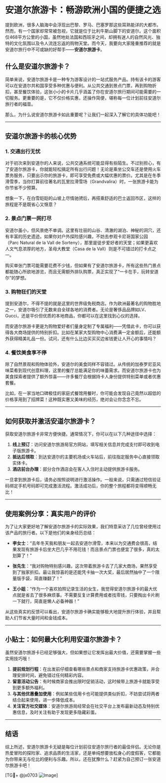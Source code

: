 # 安道尔旅游卡：畅游欧洲小国的便捷之选

提到欧洲，很多人脑海中会浮现出巴黎、罗马、巴塞罗那这些耳熟能详的大都市。然而，有一个国家却常常被忽视，它就是位于比利牛斯山脚下的安道尔。这个面积仅468平方公里的小国，虽然地处法国和西班牙之间，却拥有迷人的自然风光、独特的文化氛围以及令人流连忘返的购物天堂。而今天，我要向大家隆重推荐的就是安道尔旅行中不可或缺的好帮手——**安道尔旅游卡**。

## 什么是安道尔旅游卡？

简单来说，安道尔旅游卡是一种专为游客设计的一站式服务产品。持有该卡的游客可以在安道尔共和国享受多种优惠与便利。从公共交通到景点门票，再到购物折扣，甚至餐饮体验，这张小小的卡片几乎涵盖了你在安道尔旅行期间可能需要的一切服务。更重要的是，它不仅价格实惠，还操作简便，堪称每一位计划前往安道尔旅行者的福音。

那么，为什么说安道尔旅游卡如此重要呢？让我们一起深入了解它的具体功能吧！

---

## 安道尔旅游卡的核心优势

### 1. **交通出行无忧**
对于初次来到安道尔的人来说，公共交通系统可能显得有些陌生。不过别担心，有了安道尔旅游卡，你就能轻松搞定所有出行问题！无论是乘坐公交车还是使用火车票务服务，只要出示你的旅游卡，即可享受免费或大幅优惠的票价。尤其是在冬季滑雪季，当你打算前往著名的瓦里拉滑雪场（Grandvalira）时，一张旅游卡能为你节省不少预算。

想象一下，在白雪皑皑的山坡上尽情驰骋后，再搭乘舒适的巴士返回市区，这样的旅程是不是既省心又惬意？

### 2. **景点门票一网打尽**
安道尔虽小，但风景绝不单调。这里有壮丽的山谷、清澈的湖泊、神秘的洞穴，还有丰富的历史遗迹。如果你对户外探险感兴趣，不妨去参观卡尼哥国家公园（Parc Natural de la Vall de Sorteny），那里是徒步爱好者的天堂；如果更喜欢人文气息浓厚的地方，圣母大教堂（Casa de la Vall）则是不可错过的打卡点之一。

购买单张门票可能需要花费不少钱，但如果有了安道尔旅游卡，所有这些热门景点都能随心所欲地游览，而且无需额外排队购票，真正实现了“一卡在手，玩转安道尔”的梦想。

### 3. **购物狂们的天堂**
提到安道尔，不得不提的就是这里的世界级免税商店。作为欧洲最著名的购物胜地之一，安道尔吸引了无数来自全球各地的消费者。无论是奢侈品品牌如LV、Gucci，还是平价但优质的本地商品，你都可以在这里找到心仪的选择。

而安道尔旅游卡更是为购物爱好者们量身定制了专属福利——凭借此卡，你可以获得各大商场提供的特别折扣。比如在某家大型购物中心消费满一定金额后，还能额外获得精美礼品一份。试问，还有什么比边买买买边省钱更让人开心的事情吗？

### 4. **餐饮美食享不停**
除了自然景观和购物体验外，安道尔的美食同样不容错过。从传统的加泰罗尼亚风味菜肴到现代创意料理，这里的餐厅总能满足你的味蕾需求。而安道尔旅游卡也为美食探索者提供了额外惊喜——许多餐厅会根据持卡人身份提供特别菜单或者优惠套餐。

比如，在一家当地口碑极佳的家庭式餐馆用餐时，你可能会发现自己竟然以超低的价格享用到了招牌菜！这种既实惠又美味的经历，绝对会让你念念不忘。

---

## 如何获取并激活安道尔旅游卡？

获取安道尔旅游卡非常方便快捷。通常情况下，你可以在以下几种途径中选择：

1. **线上预订**：访问安道尔旅游局官方网站，填写相关信息并完成支付即可收到电子版旅游卡。
2. **抵达后领取**：到达安道尔的主要机场或火车站后，前往指定服务中心直接领取实体卡。
3. **酒店前台办理**：部分合作酒店会在客人入住时主动提供旅游卡服务。

一旦拿到旅游卡后，请务必按照说明进行激活操作。一般来说，只需通过短信验证码绑定手机号码即可完成激活流程。激活成功后，你的整个旅程都将变得顺畅无比！

---

## 使用案例分享：真实用户的评价

为了让大家更好地了解安道尔旅游卡的实际效果，我们特意采访了几位曾经使用过该产品的旅行者。以下是他们的亲身经历总结：

- **李女士**：“去年冬天我和朋友一起去安道尔滑雪，本来以为交通费会很高，结果发现有旅游卡后坐大巴几乎不用花钱！而且景点门票也便宜了很多，真的太划算了！”
  
- **张先生**：“我对购物特别感兴趣，这次带着旅游卡去了几家大商场，果然享受到了独家折扣。最让我惊喜的是还能凭卡抽一次大奖，最后居然抽中了一个限量版手袋，简直赚翻了！”

- **王小姐**：“作为一个喜欢拍照记录生活的女生，我觉得安道尔旅游卡的最大优点就是省去了很多麻烦事。不需要反复计算费用或者找零钱，只要掏出卡片刷一下就行，简直是懒人必备神器！”

从这些真实的反馈可以看出，安道尔旅游卡确实能够极大地提升旅行体验，并且帮助人们节省大量时间和金钱成本。

---

## 小贴士：如何最大化利用安道尔旅游卡？

虽然安道尔旅游卡已经足够强大，但如果想让它发挥出最大价值，还需要掌握一些实用技巧哦！

1. **提前规划行程**：在出发前仔细查看哪些景点和商家支持旅游卡优惠政策，并合理安排时间，避免错过任何精彩内容。
2. **留意活动公告**：有时候商家会推出限时促销活动，这时候带上旅游卡就能享受到更多额外福利。
3. **与其他优惠叠加使用**：例如某些信用卡也可能提供类似折扣，不妨尝试将两者结合起来使用，进一步降低成本。
4. **关注官方社交媒体**：安道尔旅游局经常会在社交平台上发布最新动态及特别优惠信息，及时关注有助于发现更多隐藏彩蛋。

---

## 结语

综上所述，安道尔旅游卡无疑是每位计划前往安道尔旅行者的最佳伴侣。无论你是热爱冒险的探险家、追求品质的生活家，还是单纯想要放松身心的度假客，它都能为你带来无与伦比的便利与乐趣。所以，还在犹豫什么？赶紧为自己预订一张安道尔旅游卡吧！

[TG💪+ @jx0703 ![Image](https://github.com/user-attachments/assets/dbca1d08-cadb-493c-b0ec-ad6f7a83f270)]